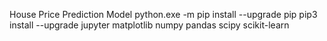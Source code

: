 House Price Prediction Model
  python.exe -m pip install --upgrade pip
 pip3 install --upgrade jupyter matplotlib numpy pandas scipy scikit-learn
